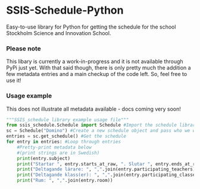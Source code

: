 # SSIS-Schedule-Python
Easy-to-use library for Python for getting the schedule for the school Stockholm Science and Innovation School.

### Please note

This libary is currently a work-in-progress and it is not available through PyPi just yet. With that said though, there is only pretty much the addition a few metadata entries and a main checkup of the code left. So, feel free to use it!

### Usage example

This does not illustrate all metadata available - docs coming very soon!

```python
"""SSIS_schedule library example usage file"""
from ssis_schedule.Schedule import Schedule #Import the schedule library
sc = Schedule("Domino") #Create a new schedule object and pass who we want to get the schedule from
entries = sc.get_schedule() #Get the schedule
for entry in entries: #Loop through entries
    #Pretty-print metadata below
    #(print strings are in Swedish)
    print(entry.subject)
    print("Startar ", entry.starts_at_raw, ". Slutar ", entry.ends_at_raw)
    print("Deltagande lärare: ", ",".join(entry.participating_teachers))
    print("Deltagande klass(er): ", ",".join(entry.participating_classes))
    print("Rum: ", ",".join(entry.room))

```
